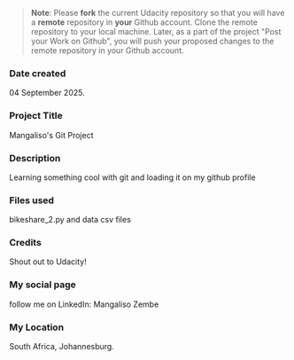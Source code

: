 >**Note**: Please **fork** the current Udacity repository so that you will have a **remote** repository in **your** Github account. Clone the remote repository to your local machine. Later, as a part of the project "Post your Work on Github", you will push your proposed changes to the remote repository in your Github account.

### Date created
04 September 2025.

### Project Title
Mangaliso's Git Project

### Description
Learning something cool with git and loading it on my github profile

### Files used
bikeshare_2.py and data csv files

### Credits
Shout out to Udacity! 

### My social page
follow me on LinkedIn: Mangaliso Zembe

### My Location
South Africa, Johannesburg.